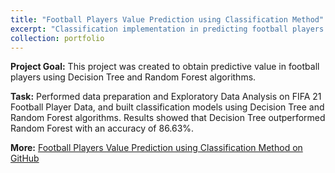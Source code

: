 ```yaml
---
title: "Football Players Value Prediction using Classification Method"
excerpt: "Classification implementation in predicting football players value based on FIFA 21 Football Player Data using R Programming Language<br><br><img src='/images/pf8.jpg' style='width:400px; height: 250px'> <img src='/images/pf8.1.jpg' style='width:400px; height: 250px'>"
collection: portfolio
---
```


**Project Goal:** This project was created to obtain predictive value in football players using Decision Tree and Random Forest algorithms.

**Task:** Performed data preparation and Exploratory Data Analysis on FIFA 21 Football Player Data, and built classification models using Decision Tree and Random Forest algorithms. Results showed that Decision Tree outperformed Random Forest with an accuracy of 86.63%.

**More:** [Football Players Value Prediction using Classification Method on GitHub](https://github.com/antonettekelly/Football-Players-Value-Prediction-Classification-R)

